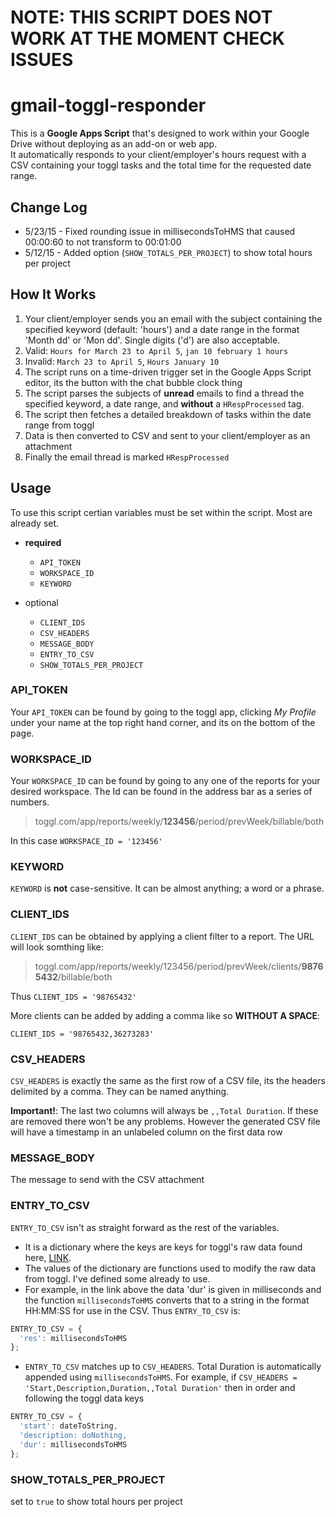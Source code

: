 # NOTE: THIS SCRIPT DOES NOT WORK AT THE MOMENT CHECK ISSUES
# gmail-toggl-responder
This is a **Google Apps Script** that's designed to work within your Google Drive without deploying as an add-on or web app.<br>It automatically responds to your client/employer's hours request with a CSV containing your toggl tasks and the total time for the requested date range.

## Change Log
- 5/23/15 - Fixed rounding issue in millisecondsToHMS that caused 00:00:60 to not transform to 00:01:00
- 5/12/15 - Added option (`SHOW_TOTALS_PER_PROJECT`) to show total hours per project

## How It Works
1. Your client/employer sends you an email with the subject containing the specified keyword (default: 'hours') and a date range in the format 'Month dd' or 'Mon dd'. Single digits ('d') are also acceptable.  
2. Valid: `Hours for March 23 to April 5`, `jan 10 february 1 hours`  
3. Invalid: `March 23 to April 5`, `Hours January 10`
4. The script runs on a time-driven trigger set in the Google Apps Script editor, its the button with the chat bubble clock thing
5. The script parses the subjects of **unread** emails to find a thread the specified keyword, a date range, and **without** a `HRespProcessed` tag.
6. The script then fetches a detailed breakdown of tasks within the date range from toggl
7. Data is then converted to CSV and sent to your client/employer as an attachment
8. Finally the email thread is marked `HRespProcessed`

## Usage
To use this script certian variables must be set within the script. Most are already set.
- **required**
  - `API_TOKEN`
  - `WORKSPACE_ID`
  - `KEYWORD`

- optional
  - `CLIENT_IDS`
  - `CSV_HEADERS`
  - `MESSAGE_BODY`
  - `ENTRY_TO_CSV`
  - `SHOW_TOTALS_PER_PROJECT`

### API_TOKEN
Your `API_TOKEN` can be found by going to the toggl app, clicking _My Profile_ under your name at the top right hand corner, and its on the bottom of the page.

### WORKSPACE_ID
Your `WORKSPACE_ID` can be found by going to any one of the reports for your desired workspace. The Id can be found in the address bar as a series of numbers.  

> toggl.com/app/reports/weekly/**123456**/period/prevWeek/billable/both

In this case `WORKSPACE_ID = '123456'`

### KEYWORD
`KEYWORD` is **not** case-sensitive. It can be almost anything; a word or a phrase.

### CLIENT_IDS
`CLIENT_IDS` can be obtained by applying a client filter to a report. The URL will look somthing like:  

> toggl.com/app/reports/weekly/123456/period/prevWeek/clients/**98765432**/billable/both

Thus `CLIENT_IDS = '98765432'`

More clients can be added by adding a comma like so **WITHOUT A SPACE**:

`CLIENT_IDS = '98765432,36273283'`

### CSV_HEADERS
`CSV_HEADERS` is exactly the same as the first row of a CSV file, its the headers delimited by a comma. They can be named anything.

**Important!**: The last two columns will always be `,,Total Duration`. If these are removed there won't be any problems. However the generated CSV file will have a timestamp in an unlabeled column on the first data row

### MESSAGE_BODY
The message to send with the CSV attachment

### ENTRY_TO_CSV
`ENTRY_TO_CSV` isn't as straight forward as the rest of the variables.
- It is a dictionary where the keys are keys for toggl's raw data found here, [LINK](https://github.com/toggl/toggl_api_docs/blob/master/reports/detailed.md#data-array).
- The values of the dictionary are functions used to modify the raw data from toggl. I've defined some already to use.  
- For example, in the link above the data 'dur' is given in milliseconds and the function `millisecondsToHMS` converts that to a string in the format HH:MM:SS for use in the CSV. Thus `ENTRY_TO_CSV` is:

```JavaScript
ENTRY_TO_CSV = {
  'res': millisecondsToHMS
};
```

- `ENTRY_TO_CSV` matches up to `CSV_HEADERS`. Total Duration is automatically appended using `millisecondsToHMS`. For example, if `CSV_HEADERS = 'Start,Description,Duration,,Total Duration'` then in order and following the toggl data keys

```JavaScript
ENTRY_TO_CSV = {
  'start': dateToString,
  'description: doNothing,
  'dur': millisecondsToHMS
};
```

### SHOW_TOTALS_PER_PROJECT
set to `true` to show total hours per project
